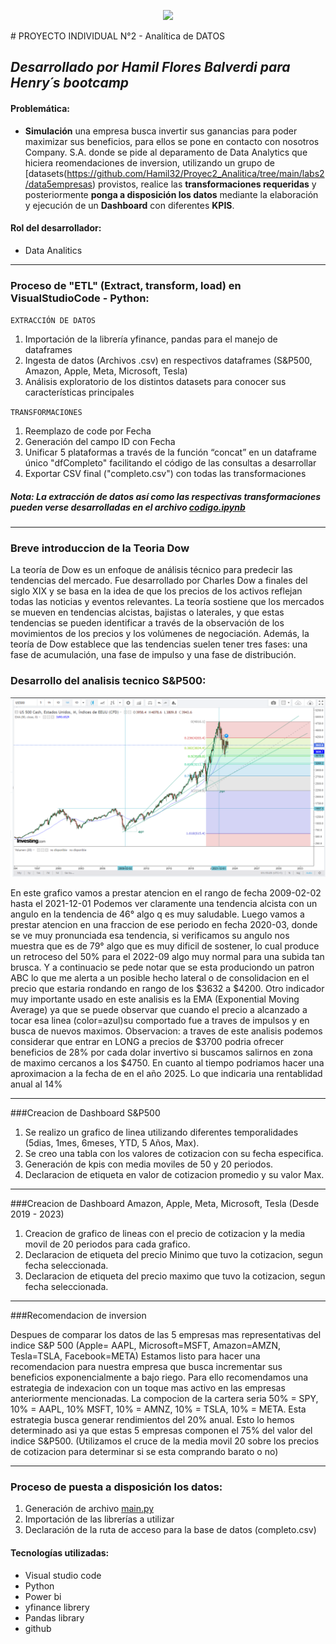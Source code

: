 <p align=center><img src=https://assets.soyhenry.com/logos/LOGO-HENRY-04.png><p> 
# PROYECTO INDIVIDUAL N°2 - Analítica de DATOS

## *Desarrollado por Hamil Flores Balverdi para Henry´s bootcamp* 


#### Problemática:
- **Simulación** una empresa busca invertir sus ganancias para poder maximizar sus beneficios, para ellos se pone en contacto con nosotros Company. S.A. donde se pide al deparamento de Data Analytics que hiciera reomendaciones de inversion, utilizando un grupo de [datasets(https://github.com/Hamil32/Proyec2_Analitica/tree/main/labs2/data5empresas) provistos, realice las **transformaciones requeridas** y posteriormente **ponga a disposición los datos** mediante la elaboración y ejecución de un **Dashboard** con diferentes **KPIS**.

#### Rol del desarrollador:
- Data Analitics

<hr> 

### Proceso de "ETL" (Extract, transform, load) en VisualStudioCode - Python:

`EXTRACCIÓN DE DATOS`


1. Importación de la librería yfinance, pandas para el manejo de dataframes
2. Ingesta de datos (Archivos .csv) en respectivos dataframes (S&P500, Amazon, Apple, Meta, Microsoft, Tesla)
3. Análisis exploratorio de los distintos datasets para conocer sus características principales
   
`TRANSFORMACIONES`

1. Reemplazo de code por Fecha
2. Generación del campo ID con Fecha
3. Unificar 5 plataformas a través de la función “concat” en un dataframe único "dfCompleto" facilitando el código de las consultas a desarrollar
4. Exportar CSV final ("completo.csv") con todas las transformaciones
##### *Nota: La extracción de datos así como las respectivas transformaciones pueden verse desarrolladas en el archivo [codigo.ipynb]( https://github.com/amysler/Proyecto_individual_data_engineer-Henry_bootcamp-DTS06/blob/main/ETL.ipynb)*
  
  <hr> 

### Breve introduccion de la Teoria Dow

La teoría de Dow es un enfoque de análisis técnico para predecir las tendencias del mercado. Fue desarrollado por Charles Dow a finales del siglo XIX y se basa en la idea de que los precios de los activos reflejan todas las noticias y eventos relevantes. La teoría sostiene que los mercados se mueven en tendencias alcistas, bajistas o laterales, y que estas tendencias se pueden identificar a través de la observación de los movimientos de los precios y los volúmenes de negociación. Además, la teoría de Dow establece que las tendencias suelen tener tres fases: una fase de acumulación, una fase de impulso y una fase de distribución.

### Desarrollo del analisis tecnico S&P500:

<p align=center><img src=https://github.com/Hamil32/Proyec2_Analitica/blob/main/labs2/S%26P500GRAFICO.png><p>

En este grafico vamos a prestar  atencion en el rango de fecha 2009-02-02 hasta el 2021-12-01
Podemos ver claramente una tendencia alcista con un angulo en la tendencia de 46° algo q es muy saludable.
Luego vamos a prestar atencion en una fraccion de ese periodo en fecha 2020-03, donde se ve muy pronunciada esa tendencia, si verificamos su angulo nos muestra que es de 79° algo que es muy dificil de sostener, lo cual produce un retroceso del 50% para el 2022-09 algo muy normal para una subida tan brusca.
Y a continuacio se pede notar que se esta produciondo un patron ABC lo que me alerta a un posible hecho lateral o de consolidacion en el precio que estaria rondando en rango de los $3632 a $4200.
Otro indicador muy importante usado en este analisis es la EMA (Exponential Moving Average) ya que se puede observar que cuando el precio a alcanzado a tocar esa linea (color=azul)su comportado fue a traves de impulsos y en busca de nuevos maximos.
Observacion: a traves de este analisis podemos considerar que entrar en LONG a precios de $3700 podria ofrecer beneficios de 28% por cada dolar invertivo si buscamos salirnos en zona de maximo cercanos a los $4750. En cuanto al tiempo podriamos hacer una aproximacion a la fecha de en el año 2025. Lo que indicaria una rentablidad anual al 14%

<hr>

 ###Creacion de Dashboard S&P500
1. Se realizo un grafico de linea utilizando diferentes temporalidades (5dias, 1mes, 6meses, YTD, 5 Años, Max).
2. Se creo una tabla con los valores de cotizacion con su fecha especifica.
3. Generación de kpis con media moviles de 50 y 20 periodos.
4. Declaracion de etiqueta en valor de cotizacion promedio y su valor Max.

<hr>

 ###Creacion de Dashboard Amazon, Apple, Meta, Microsoft, Tesla (Desde 2019 - 2023)
 1. Creacion de grafico de lineas con el precio de cotizacion y la media movil de 20 periodos para cada grafico.
 2. Declaracion de etiqueta del precio Minimo que tuvo la cotizacion, segun fecha seleccionada.
 3. Declaracion de etiqueta del precio maximo que tuvo la cotizacion, segun fecha seleccionada.

<hr>
###Recomendacion de inversion

Despues de comparar los datos de las 5 empresas mas representativas del indice S&P 500 (Apple= AAPL, Microsoft=MSFT, Amazon=AMZN, Tesla=TSLA, Facebook=META)
Estamos listo para hacer una recomendacion para nuestra empresa que busca incrementar sus beneficios exponencialmente a bajo riego.
Para ello recomendamos una estrategia de indexacion con un toque mas activo en las empresas anteriormente mencionadas.
La compocion de la cartera seria 50% = SPY, 10% = AAPL, 10% MSFT, 10% = AMNZ, 10% = TSLA, 10% = META.
Esta estrategia busca generar rendimientos del 20% anual.
Esto lo hemos determinado asi ya que estas 5 empresas componen el 75% del valor del indice S&P500. (Utilizamos el cruce de la media movil 20 sobre los precios de cotizacion para determinar si se esta comprando barato o no)
<hr>

### Proceso de puesta a disposición los datos: 
1. Generación de archivo [main.py](https://github.com/Hamil32/Proyec2_Analitica/blob/main/README.md)
2. Importación de las librerías a utilizar
4. Declaración de la ruta de acceso para la base de datos (completo.csv)


#### Tecnologías utilizadas:
- Visual studio code
- Python
- Power bi
- yfinance librery
- Pandas library
- github
